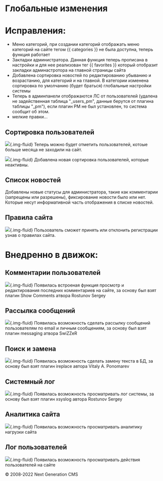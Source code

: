 Глобальные изменения
============================


# Исправления:

- Меню категорий, при создании категорий отображать меню категорий на сайте тегом {{ categories }} не была доступна, теперь функция работает
- Закладки администратора. Данная функция теперь прописана в настройки и для нее реализован тег {{ favorites }} который отобразит закладки админастротора на главной страницы сайта 
- Добавлена сортировка новостей по редактированию убыванию и возрастанию, для категорий и на главной. В категории изменена сортировка по умолчанию (будет браться) глобальные настройки системы
- Теперь в админпанели отображаются ЛС от пользователей (удалена не задейственная таблица "_users_pm", данные берутся от плагина таблицы "_pm"), если плагин PM не был установлен, то система сообщит об этом. 
- мелкие правки...

## Сортировка пользователей
![](images/history/sort_user.jpg){.img-fluid}
Теперь можно будет отметить пользователей, котоые больше месяца не заходили на сайт.

![](images/history/sort_user1.jpg){.img-fluid}
Добавлена новая сортировка пользователей, которые неактивны.

## Список новостей
Добавлены новые статусы для администратора, такие как комментарии (запрещены или разрешены), фиксирование новости было или нет. Которые несут информативной часть отображения в списке новостей.

## Правила сайта
![](images/history/rules.jpg){.img-fluid}
Пользователь сможет принять или отклонить регистрации узнав о правилах сайта.

# Внедренно в движок:

## Комментарии пользователей
![](images/history/global_1.jpg){.img-fluid}
Появилась встроеная функция просмотр и редактирования последних комментариев на сайте, за основу был взят плагин Show Comments атвора Rostunov Sergey

## Рассылка сообщений
![](images/history/global_2.jpg){.img-fluid}
Появилась возможность сделать рассылку сообщений пользователям по email и личным сообщениям, за основу был взят плагин messaging атвора SwiZZeR

## Поиск и замена
![](images/history/global_3.jpg){.img-fluid}
Появилась возможность сделать замену текста в БД, за основу был взят плагин ireplace автора Vitaly A. Ponomarev

## Системный лог
![](images/history/global_4.jpg){.img-fluid}
Появилась возможность просматривать лог системы, за основу был взят плагин xsyslog автора Rostunov Sergey

## Аналитика сайта
![](images/history/global_5.jpg){.img-fluid}
Появилась возможность просматривать аналитику нагрузки сайта

## Лог пользователей
![](images/history/global_6.jpg){.img-fluid}
Появилась возможность просматривать действия пользователей на сайте

© 2008-2022 Next Generation CMS